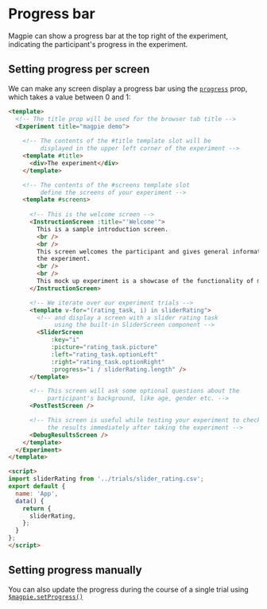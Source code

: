 # Progress bar
Magpie can show a progress bar at the top right of the experiment, indicating the participant's progress in the experiment.

## Setting progress per screen
We can make any screen display a progress bar using the [`progress`](https://magpie-reference.netlify.app/#screen) prop,
which takes a value between 0 and 1:

```html
<template>
  <!-- The title prop will be used for the browser tab title -->
  <Experiment title="magpie demo">
      
    <!-- The contents of the #title template slot will be
         displayed in the upper left corner of the experiment -->
    <template #title>
      <div>The experiment</div>
    </template>

    <!-- The contents of the #screens template slot
         define the screens of your experiment -->
    <template #screens>
      
      <!-- This is the welcome screen -->
      <InstructionScreen :title="'Welcome'">
        This is a sample introduction screen.
        <br />
        <br />
        This screen welcomes the participant and gives general information about
        the experiment.
        <br />
        <br />
        This mock up experiment is a showcase of the functionality of magpie.
      </InstructionScreen>

      <!-- We iterate over our experiment trials -->
      <template v-for="(rating_task, i) in sliderRating">
        <!-- and display a screen with a slider rating task
             using the built-in SliderScreen component -->
        <SliderScreen
            :key="i"
            :picture="rating_task.picture"
            :left="rating_task.optionLeft"
            :right="rating_task.optionRight" 
            :progress="i / sliderRating.length" />
      </template>

      <!-- This screen will ask some optional questions about the
           participant's background, like age, gender etc. -->
      <PostTestScreen />

      <!-- This screen is useful while testing your experiment to check
           the results immediately after taking the experiment -->
      <DebugResultsScreen />
    </template>
  </Experiment>
</template>

<script>
import sliderRating from '../trials/slider_rating.csv';
export default {
  name: 'App',
  data() {
    return {
      sliderRating,
    };
  }
};
</script>
```

## Setting progress manually
You can also update the progress during the course of a single trial using [`$magpie.setProgress()`](https://magpie-reference.netlify.app/#Magpie+setProgress)
